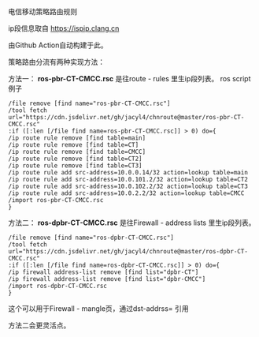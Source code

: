 电信移动策略路由规则

ip段信息取自 https://ispip.clang.cn

由Github Action自动构建于此。

策略路由分流有两种实现方法：

方法一：
**ros-pbr-CT-CMCC.rsc** 是往route - rules 里生ip段列表。
ros script 例子
```
/file remove [find name="ros-pbr-CT-CMCC.rsc"]
/tool fetch url="https://cdn.jsdelivr.net/gh/jacyl4/chnroute@master/ros-pbr-CT-CMCC.rsc"
:if ([:len [/file find name=ros-pbr-CT-CMCC.rsc]] > 0) do={
/ip route rule remove [find table=main]
/ip route rule remove [find table=CT]
/ip route rule remove [find table=CMCC]
/ip route rule remove [find table=CT2]
/ip route rule remove [find table=CT3]
/ip route rule add src-address=10.0.0.14/32 action=lookup table=main
/ip route rule add src-address=10.0.101.2/32 action=lookup table=CT2
/ip route rule add src-address=10.0.102.2/32 action=lookup table=CT3
/ip route rule add src-address=10.0.2.2/32 action=lookup table=CMCC
/import ros-pbr-CT-CMCC.rsc
}
```

方法二：
**ros-dpbr-CT-CMCC.rsc** 是往Firewall - address lists 里生ip段列表。
```
/file remove [find name="ros-dpbr-CT-CMCC.rsc"]
/tool fetch url="https://cdn.jsdelivr.net/gh/jacyl4/chnroute@master/ros-dpbr-CT-CMCC.rsc"
:if ([:len [/file find name=ros-dpbr-CT-CMCC.rsc]] > 0) do={
/ip firewall address-list remove [find list="dpbr-CT"]
/ip firewall address-list remove [find list="dpbr-CMCC"]
/import ros-dpbr-CT-CMCC.rsc
}
```

这个可以用于Firewall - mangle页，通过dst-addrss= 引用

方法二会更灵活点。
